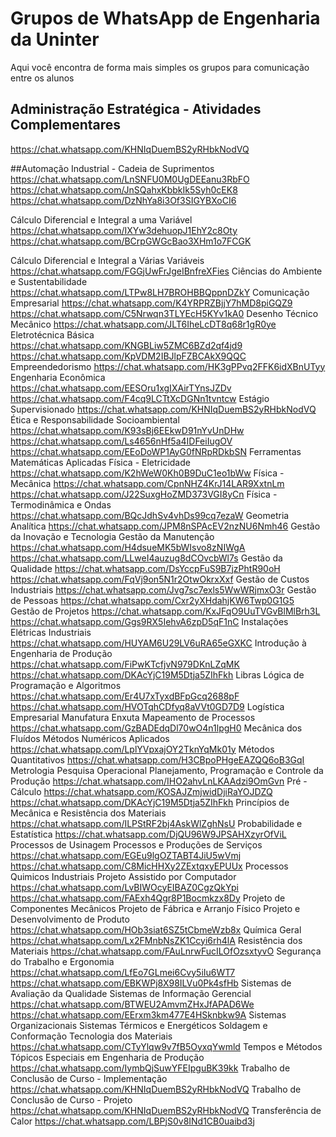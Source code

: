 # Grupos de WhatsApp de Engenharia da Uninter


Aqui você encontra de forma mais simples os grupos para comunicação entre os alunos

## Administração Estratégica - Atividades Complementares
https://chat.whatsapp.com/KHNIqDuemBS2yRHbkNodVQ

##Automação Industrial - Cadeia de Suprimentos
https://chat.whatsapp.com/LnSNFU0M0UgDEEanu3RbFO
https://chat.whatsapp.com/JnSQahxKbbkIk5Syh0cEK8
https://chat.whatsapp.com/DzNhYa8i3Of3SIGYBXoCI6

Cálculo Diferencial e Integral a uma Variável
https://chat.whatsapp.com/IXYw3dehuopJ1EhY2c8Oty
https://chat.whatsapp.com/BCrpGWGcBao3XHm1o7FCGK

Cálculo Diferencial e Integral a Várias Variáveis
https://chat.whatsapp.com/FGGjUwFrJgeIBnfreXFies
Ciências do Ambiente e Sustentabilidade
https://chat.whatsapp.com/LTPw8LH7BROHBBQppnDZkY
Comunicação Empresarial
https://chat.whatsapp.com/K4YRPRZBjjY7hMD8piGQZ9
https://chat.whatsapp.com/C5Nrwqn3TLYEcH5KYv1kA0
Desenho Técnico Mecânico
https://chat.whatsapp.com/JLT6IheLcDT8q68r1gR0ye
Eletrotécnica Básica
https://chat.whatsapp.com/KNGBLiw5ZMC6BZd2qf4jd9
https://chat.whatsapp.com/KpVDM2IBJlpFZBCAkX9QQC
Empreendedorismo
https://chat.whatsapp.com/HK3gPPvq2FFK6idXBnUTyy
Engenharia Econômica
https://chat.whatsapp.com/EESOru1xgIXAirTYnsJZDv
https://chat.whatsapp.com/F4cq9LCTtXcDGNn1tvntcw
Estágio Supervisionado
https://chat.whatsapp.com/KHNIqDuemBS2yRHbkNodVQ
Ética e Responsabilidade Socioambiental
https://chat.whatsapp.com/K93sBj6EEkwD91nYvUnDHw
https://chat.whatsapp.com/Ls4656nHf5a4IDFeiIugOV
https://chat.whatsapp.com/EEoDoWP1AyG0fNRpRDkbSN
Ferramentas Matemáticas Aplicadas
Física - Eletricidade
https://chat.whatsapp.com/K2hWeW0Kh0B9DuC1eo1bWw
Física - Mecânica
https://chat.whatsapp.com/CpnNHZ4KrJ14LAR9XxtnLm
https://chat.whatsapp.com/J22SuxgHoZMD373VGI8yCn
Física - Termodinâmica e Ondas
https://chat.whatsapp.com/BQcJdhSv4vhDs99cq7ezaW
Geometria Analítica
https://chat.whatsapp.com/JPM8nSPAcEV2nzNU6Nmh46
Gestão da Inovação e Tecnologia
Gestão da Manutenção
https://chat.whatsapp.com/H4dsueMK5bWIsvo8zNIWgA
https://chat.whatsapp.com/LLweI4auzug8dCOvcbWl7s
Gestão da Qualidade
https://chat.whatsapp.com/DsYccpFuS9B7jzPhtR90oH
https://chat.whatsapp.com/FqVj9on5N1r2OtwOkrxXxf
Gestão de Custos Industriais
https://chat.whatsapp.com/Jvg7sc7exls5WwWRjmxO3r
Gestão de Pessoas
https://chat.whatsapp.com/Cxr2yXHdahjKW6Twp0G1G5
Gestão de Projetos
https://chat.whatsapp.com/KxJFqO9UuTVGvBlMlBrh3L
https://chat.whatsapp.com/Ggs9RX5IehvA6zpD5qF1nC
Instalações Elétricas Industriais
https://chat.whatsapp.com/HUYAM6U29LV6uRA65eGXKC
Introdução à Engenharia de Produção
https://chat.whatsapp.com/FiPwKTcfjvN979DKnLZqMK
https://chat.whatsapp.com/DKAcYjC19M5Dtja5ZIhFkh
Libras
Lógica de Programação e Algoritmos
https://chat.whatsapp.com/Er4U7xTyxdBFpGcq2688pF
https://chat.whatsapp.com/HVOTqhCDfyq8aVVt0GD7D9
Logística Empresarial
Manufatura Enxuta
Mapeamento de Processos
https://chat.whatsapp.com/GzBADEdqDl70wO4n1lpgH0
Mecânica dos Fluídos
Métodos Numéricos Aplicados
https://chat.whatsapp.com/LplYVpxajOY2TknYqMk01y
Métodos Quantitativos
https://chat.whatsapp.com/H3CBpoPHgeEAZQQ6oB3GqI
Metrologia
Pesquisa Operacional
Planejamento, Programação e Controle da Produção
https://chat.whatsapp.com/IHO2ahvLnLKAAdzi9OmGvn
Pré - Cálculo
https://chat.whatsapp.com/KOSAJZmjwidDjiRaYOJDZQ
https://chat.whatsapp.com/DKAcYjC19M5Dtja5ZIhFkh
Princípios de Mecânica e Resistência dos Materiais
https://chat.whatsapp.com/ILPStRF2bj4AskWlZghNsU
Probabilidade e Estatística
https://chat.whatsapp.com/DjQU96W9JPSAHXzyrOfViL
Processos de Usinagem
Processos e Produções de Serviços
https://chat.whatsapp.com/EGEu9lgOZTABT4JiU5wVmj
https://chat.whatsapp.com/C8MicHHXy2ZExtqxyEPUUx
Processos Quimicos Industriais
Projeto Assistido por Computador
https://chat.whatsapp.com/LvBIWOcyEIBAZ0CgzQkYpi
https://chat.whatsapp.com/FAExh4Qgr8P1Bocmkzx8Dy
Projeto de Componentes Mecânicos
Projeto de Fábrica e Arranjo Físico
Projeto e Desenvolvimento de Produto
https://chat.whatsapp.com/HOb3siat6SZ5tCbmeWzb8x
Química Geral
https://chat.whatsapp.com/Lx2FMnbNsZK1Ccyi6rh4lA
Resistência dos Materiais
https://chat.whatsapp.com/FAuLnrwFucILOfOzsxtyvO
Segurança do Trabalho e Ergonomia
https://chat.whatsapp.com/LfEo7GLmei6Cvy5iIu6WT7
https://chat.whatsapp.com/EBKWPj8X98ILVu0Pk4sfHb
Sistemas de Avaliação da Qualidade
Sistemas de Informação Gerencial
https://chat.whatsapp.com/BTWEU2AmvmZHxJfAPAD6We
https://chat.whatsapp.com/EErxm3km477E4HSknbkw9A
Sistemas Organizacionais
Sistemas Térmicos e Energéticos
Soldagem e Conformação
Tecnologia dos Materiais
https://chat.whatsapp.com/CTyYlqw9v7fB5OyxqYwmld
Tempos e Métodos
Tópicos Especiais em Engenharia de Produção
https://chat.whatsapp.com/IymbQjSuwYFEIpguBK39kk
Trabalho de Conclusão de Curso - Implementação
https://chat.whatsapp.com/KHNIqDuemBS2yRHbkNodVQ
Trabalho de Conclusão de Curso - Projeto
https://chat.whatsapp.com/KHNIqDuemBS2yRHbkNodVQ
Transferência de Calor
https://chat.whatsapp.com/LBPjS0v8INd1CB0uaibd3j
